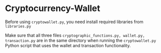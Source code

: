 # Cryptocurrency-Wallet


Before using ```cryptowallet.py```, you need install required libraries from ```libraries.py```

Make sure that all three files ```cryptographic_functions.py, wallet.py, transaction.py``` are in the same directory when running the ```cryptowallet.py``` Python script that uses the wallet and transaction functionality.
